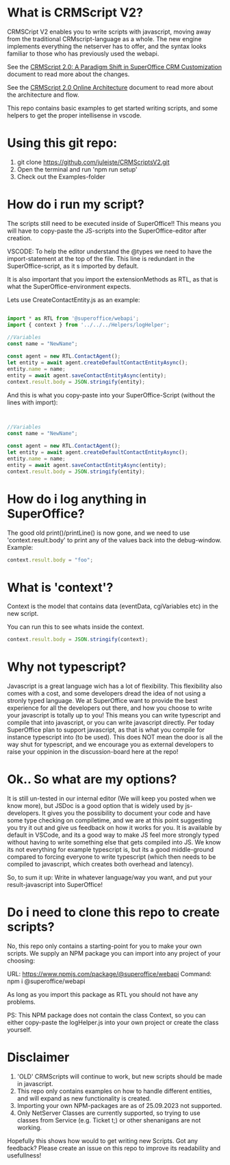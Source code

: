 # What is CRMScript V2?
CRMSCript V2 enables you to write scripts with javascript, moving away from the traditional CRMscript-language as a whole. 
The new engine implements everything the netserver has to offer, and the syntax looks familiar to those who has previously used the webapi. 

See the [CRMScript 2.0: A Paradigm Shift in SuperOffice CRM Customization](./docs/index.md) document to read more about the changes.

See the [CRMScript 2.0 Online Architecture](./docs/online-architecture.md) document to read more about the architecture and flow.

This repo contains basic examples to get started writing scripts, and some helpers to get the proper intellisense in vscode.

# Using this git repo:
1. git clone https://github.com/juleiste/CRMScriptsV2.git
2. Open the terminal and run 'npm run setup'
3. Check out the Examples-folder

# How do i run my script?
The scripts still need to be executed inside of SuperOffice!! This means you will have to copy-paste the JS-scripts into the SuperOffice-editor after creation.

VSCODE:
To help the editor understand the @types we need to have the import-statement at the top of the file. This line is redundant in the SuperOffice-script, as it s imported by default. 

It is also important that you import the extensionMethods as RTL, as that is what the SuperOffice-environment expects.

Lets use CreateContactEntity.js as an example:
<!-- START:.js -->
```javascript

import * as RTL from '@superoffice/webapi';
import { context } from '../../../Helpers/logHelper';
    
//Variables
const name = "NewName";

const agent = new RTL.ContactAgent();
let entity = await agent.createDefaultContactEntityAsync();
entity.name = name;
entity = await agent.saveContactEntityAsync(entity);
context.result.body = JSON.stringify(entity);

```
<!-- END:.js -->

And this is what you copy-paste into your SuperOffice-Script (without the lines with import):
<!-- START:.crmscript -->
```javascript

    
//Variables
const name = "NewName";

const agent = new RTL.ContactAgent();
let entity = await agent.createDefaultContactEntityAsync();
entity.name = name;
entity = await agent.saveContactEntityAsync(entity);
context.result.body = JSON.stringify(entity);

```
<!-- END:.crmscript -->

# How do i log anything in SuperOffice?
The good old print()/printLine() is now gone, and we need to use 'context.result.body' to print any of the values back into the debug-window.
Example:
```javascript
context.result.body = "foo";
```

# What is 'context'?
Context is the model that contains data (eventData, cgiVariables etc) in the new script. 

You can run this to see whats inside the context. 
```javascript
context.result.body = JSON.stringify(context);
```

# Why not typescript?
Javascript is a great language wich has a lot of flexibility. This flexibility also comes with a cost, and some developers dread the idea of not using a stronly typed language. 
We at SuperOffice want to provide the best experience for all the developers out there, and how you choose to write your javascript is totally up to you! This means you can write typescript and compile that into javascript, or you can write javascript directly. 
Per today SuperOffice plan to support javascript, as that is what you compile for instance typescript into (to be used). This does NOT mean the door is all the way shut for typescript, and we encourage you as external developers to raise your oppinion in the discussion-board here at the repo! 

# Ok.. So what are my options?
It is still un-tested in our internal editor (We will keep you posted when we know more), but JSDoc is a good option that is widely used by js-developers. It gives you the possibility to document your code and have some type checking on compiletime, and we are at this point suggesting you try it out and give us feedback on how it works for you. It is available by default in VSCode, and its a good way to make JS feel more strongly typed without having to write something else that gets compiled into JS. We know its not everything for example typescript is, but its a good middle-ground compared to forcing everyone to write typescript (which then needs to be compiled to javascript, which creates both overhead and latency). 

So, to sum it up:
Write in whatever language/way you want, and put your result-javascript into SuperOffice!

# Do i need to clone this repo to create scripts?
No, this repo only contains a starting-point for you to make your own scripts. 
We supply an NPM package you can import into any project of your choosing:

URL: https://www.npmjs.com/package/@superoffice/webapi
Command: npm i @superoffice/webapi 

As long as you import this package as RTL you should not have any problems. 

PS: This NPM package does not contain the class Context, so you can either copy-paste the logHelper.js into your own project or create the class yourself. 

# Disclaimer
1. 'OLD' CRMScripts will continue to work, but new scripts should be made in javascript. 
2. This repo only contains examples on how to handle different entities, and will expand as new functionality is created. 
3. Importing your own NPM-packages are as of 25.09.2023 not supported. 
4. Only NetServer Classes are currently supported, so trying to use classes from Service (e.g. Ticket t;) or other shenanigans are not working. 

Hopefully this shows how would to get writing new Scripts. Got any feedback? Please create an issue on this repo to improve its readability and usefullness!

